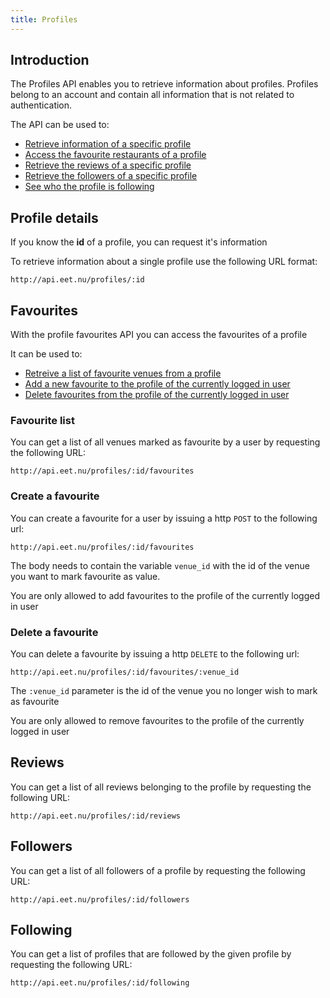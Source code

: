 ```yaml
---
title: Profiles
---
```


## Introduction

The Profiles API enables you to retrieve information about profiles. Profiles belong to an account and contain all information that is not related to authentication.

The API can be used to:

 * [Retrieve information of a specific profile](#profile_details)
 * [Access the favourite restaurants of a profile](#favourites)
 * [Retrieve the reviews of a specific profile](#reviews)
 * [Retrieve the followers of a specific profile](#followers)
 * [See who the profile is following](#following)
 
## Profile details

If you know the **id** of a profile, you can request it's information

To retrieve information about a single profile use the following URL format:

    http://api.eet.nu/profiles/:id

## Favourites

With the profile favourites API you can access the favourites of a profile

It can be used to:

 * [Retreive a list of favourite venues from a profile](#favourites_list)
 * [Add a new favourite to the profile of the currently logged in user](#create_a_favourite)
 * [Delete favourites from the profile of the currently logged in user](#delete_a_favourite)

### Favourite list

You can get a list of all venues marked as favourite by a user by requesting the following URL:

    http://api.eet.nu/profiles/:id/favourites

### Create a favourite

You can create a favourite for a user by issuing a http `POST` to the following url:

    http://api.eet.nu/profiles/:id/favourites

The body needs to contain the variable `venue_id` with the id of the venue you want to mark favourite as value.

You are only allowed to add favourites to the profile of the currently logged in user

### Delete a favourite

You can delete a favourite by issuing a http `DELETE` to the following url:

    http://api.eet.nu/profiles/:id/favourites/:venue_id
    
The `:venue_id` parameter is the id of the venue you no longer wish to mark as favourite

You are only allowed to remove favourites to the profile of the currently logged in user

## Reviews

You can get a list of all reviews belonging to the profile by requesting the following URL:

    http://api.eet.nu/profiles/:id/reviews
    
## Followers

You can get a list of all followers of a profile by requesting the following URL:

    http://api.eet.nu/profiles/:id/followers

## Following

You can get a list of profiles that are followed by the given profile by requesting the following URL:

    http://api.eet.nu/profiles/:id/following

